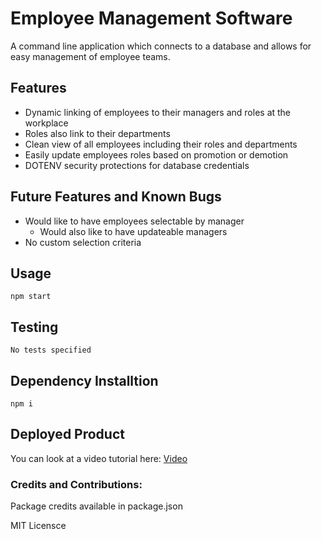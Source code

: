 # Employee Management Software

A command line application which connects to a database and allows for easy management of employee teams.

## Features

- Dynamic linking of employees to their managers and roles at the workplace
- Roles also link to their departments
- Clean view of all employees including their roles and departments
- Easily update employees roles based on promotion or demotion
- DOTENV security protections for database credentials

## Future Features and Known Bugs

- Would like to have employees selectable by manager
  - Would also like to have updateable managers
- No custom selection criteria

## Usage

```
npm start
```

## Testing

```
No tests specified
```

## Dependency Installtion

```
npm i
```

## Deployed Product

You can look at a video tutorial here: [Video]()

### Credits and Contributions:

Package credits available in package.json

MIT Licensce

